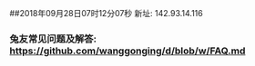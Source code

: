 ##2018年09月28日07时12分07秒 新址: 142.93.14.116
### 兔友常见问题及解答: https://github.com/wanggonging/d/blob/w/FAQ.md
